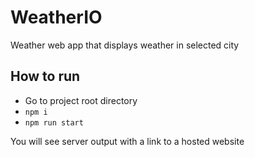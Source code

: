 # WeatherIO
Weather web app that displays weather in selected city

## How to run 

- Go to project root directory
- ```npm i```
- ```npm run start```

You will see server output with a link to a hosted website
